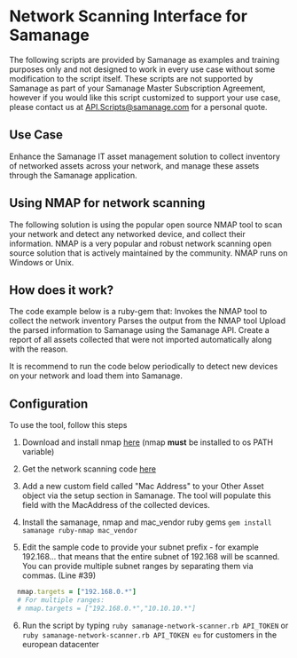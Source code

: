 # Network Scanning Interface for Samanage

The following scripts are provided by Samanage as examples and training purposes only and not designed to work in every use case without some modification to the script itself. These scripts are not supported by Samanage as part of your Samanage Master Subscription Agreement, however if you would like this script customized to support your use case, please contact us at API.Scripts@samanage.com for a personal quote.

## Use Case 

Enhance the Samanage IT asset management solution to collect inventory of networked assets across your network, and manage these assets through the Samanage application.

## Using NMAP for network scanning

The following solution is using the popular open source NMAP tool to scan your network and detect any networked device, and collect their information. NMAP is a very popular and robust network scanning open source solution that is actively maintained by the community. NMAP runs on Windows or Unix.

## How does it work?

The code example below is a ruby-gem that: Invokes the NMAP tool to collect the network inventory Parses the output from the NMAP tool Upload the parsed information to Samanage using the Samanage API. Create a report of all assets collected that were not imported automatically along with the reason.

It is recommend to run the code below periodically to detect new devices on your network and load them into Samanage.

## Configuration

To use the tool, follow this steps

1) Download and install nmap [here](https://nmap.org/) (nmap **must** be installed to os PATH variable)

2) Get the network scanning code [here](https://github.com/SAManage/Samples/blob/master/Samanage%20Network%20Scanner/samanage-network-scanner.rb)

3) Add a new custom field called "Mac Address" to your Other Asset object via the setup section in Samanage. The tool will populate this field with the MacAddress of the collected devices.

4) Install the samanage, nmap and mac_vendor ruby gems `gem install samanage ruby-nmap mac_vendor`

5) Edit the sample code to provide your subnet prefix - for example 192.168... that means that the entire subnet of 192.168 will be scanned. You can provide multiple subnet ranges by separating them via commas. (Line #39)
```ruby
  nmap.targets = ["192.168.0.*"]
  # For multiple ranges:
  # nmap.targets = ["192.168.0.*","10.10.10.*"]
```

6) Run the script by typing `ruby samanage-network-scanner.rb API_TOKEN` or `ruby samanage-network-scanner.rb API_TOKEN eu` for customers in the european datacenter
